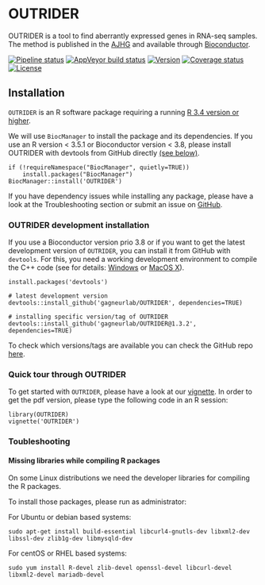 # OUTRIDER #
OUTRIDER is a tool to find aberrantly expressed genes in RNA-seq samples.
The method is published in the [AJHG](https://doi.org/10.1016/j.ajhg.2018.10.025)
and available through [Bioconductor](http://bioconductor.org/packages/release/bioc/html/OUTRIDER.html).

[![Pipeline status](https://travis-ci.org/gagneurlab/OUTRIDER.svg?branch=RELEASE_3_8)](https://travis-ci.org/gagneurlab/OUTRIDER)
[![AppVeyor build status](https://ci.appveyor.com/api/projects/status/a2f6io5isq0jhobf/branch/RELEASE_3_8&svg=true)](https://ci.appveyor.com/project/c-mertes/outrider/branch/RELEASE_3_8)
[![Version](https://img.shields.io/badge/Version-1.3.2-green.svg)](https://github.com/gagneurlab/OUTRIDER/tree/RELEASE_3_8)
[![Coverage status](https://codecov.io/gh/gagneurlab/OUTRIDER/branch/RELEASE_3_8/graph/badge.svg)](https://codecov.io/github/gagneurlab/OUTRIDER?branch=RELEASE_3_8)
[![License](https://img.shields.io/github/license/mashape/apistatus.svg?maxAge=2592000)](https://github.com/gagneurlab/OUTRIDER/blob/master/LICENSE)


## Installation

`OUTRIDER` is an R software package requiring a running [R 3.4 version or higher](https://cran.r-project.org/).

We will use `BiocManager` to install the package and its dependencies. If you
use an R version < 3.5.1 or Bioconductor version < 3.8, please install OUTRIDER
with devtools from GitHub directly [(see below)](#OUTRIDER-development-installation).


```
if (!requireNamespace("BiocManager", quietly=TRUE))
    install.packages("BiocManager")
BiocManager::install('OUTRIDER')
```

If you have dependency issues while installing any package, please have a look
at the Troubleshooting section or submit an issue on [GitHub](https://github.com/gagneurlab/OUTRIDER/issues).

### OUTRIDER development installation

If you use a Bioconductor version prio 3.8 or if you want to get the latest
development version of `OUTRIDER`, you can install it from GitHub with
`devtools`. For this, you need a working development environment to compile the
C++ code (see for details: [Windows](https://cran.r-project.org/bin/windows/Rtools/)
or [MacOS X](https://cran.r-project.org/bin/macosx/tools/)).

```
install.packages('devtools')

# latest development version
devtools::install_github('gagneurlab/OUTRIDER', dependencies=TRUE)

# installing specific version/tag of OUTRIDER
devtools::install_github('gagneurlab/OUTRIDER@1.3.2', dependencies=TRUE)
```

To check which versions/tags are available you can check the GitHub repo
[here](https://github.com/gagneurlab/OUTRIDER/releases).

### Quick tour through OUTRIDER

To get started with `OUTRIDER`, please have a look at our
[vignette](http://bioconductor.org/packages/release/bioc/vignettes/OUTRIDER/inst/doc/OUTRIDER.pdf).
In order to get the pdf version, please type the following code in an R session:

```
library(OUTRIDER)
vignette('OUTRIDER')
```

### Toubleshooting

#### Missing libraries while compiling R packages

On some Linux distributions we need the developer libraries for compiling the R packages.

To install those packages, please run as administrator: 

For Ubuntu or debian based systems:
```
sudo apt-get install build-essential libcurl4-gnutls-dev libxml2-dev libssl-dev zlib1g-dev libmysqld-dev
```

For centOS or RHEL based systems:
```
sudo yum install R-devel zlib-devel openssl-devel libcurl-devel libxml2-devel mariadb-devel
```
